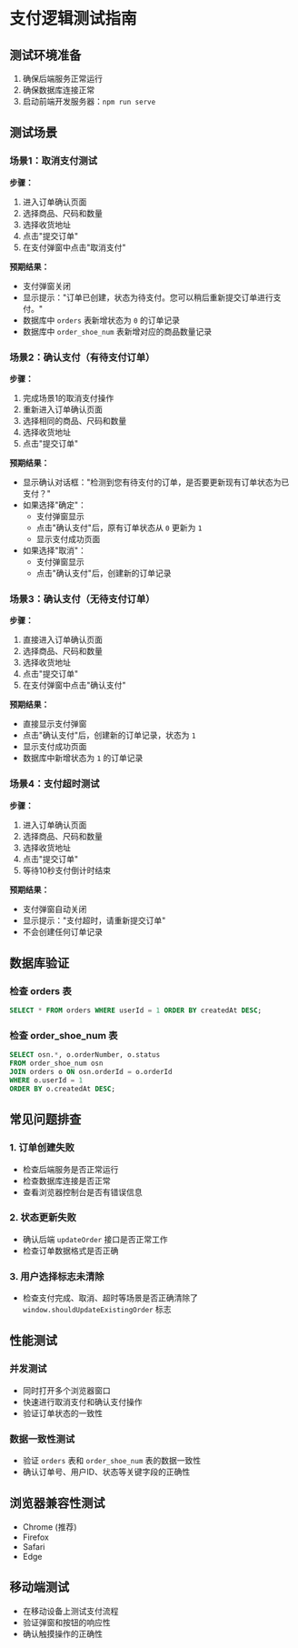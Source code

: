 # 支付逻辑测试指南

## 测试环境准备

1. 确保后端服务正常运行
2. 确保数据库连接正常
3. 启动前端开发服务器：`npm run serve`

## 测试场景

### 场景1：取消支付测试

**步骤：**
1. 进入订单确认页面
2. 选择商品、尺码和数量
3. 选择收货地址
4. 点击"提交订单"
5. 在支付弹窗中点击"取消支付"

**预期结果：**
- 支付弹窗关闭
- 显示提示："订单已创建，状态为待支付。您可以稍后重新提交订单进行支付。"
- 数据库中 `orders` 表新增状态为 `0` 的订单记录
- 数据库中 `order_shoe_num` 表新增对应的商品数量记录

### 场景2：确认支付（有待支付订单）

**步骤：**
1. 完成场景1的取消支付操作
2. 重新进入订单确认页面
3. 选择相同的商品、尺码和数量
4. 选择收货地址
5. 点击"提交订单"

**预期结果：**
- 显示确认对话框："检测到您有待支付的订单，是否要更新现有订单状态为已支付？"
- 如果选择"确定"：
  - 支付弹窗显示
  - 点击"确认支付"后，原有订单状态从 `0` 更新为 `1`
  - 显示支付成功页面
- 如果选择"取消"：
  - 支付弹窗显示
  - 点击"确认支付"后，创建新的订单记录

### 场景3：确认支付（无待支付订单）

**步骤：**
1. 直接进入订单确认页面
2. 选择商品、尺码和数量
3. 选择收货地址
4. 点击"提交订单"
5. 在支付弹窗中点击"确认支付"

**预期结果：**
- 直接显示支付弹窗
- 点击"确认支付"后，创建新的订单记录，状态为 `1`
- 显示支付成功页面
- 数据库中新增状态为 `1` 的订单记录

### 场景4：支付超时测试

**步骤：**
1. 进入订单确认页面
2. 选择商品、尺码和数量
3. 选择收货地址
4. 点击"提交订单"
5. 等待10秒支付倒计时结束

**预期结果：**
- 支付弹窗自动关闭
- 显示提示："支付超时，请重新提交订单"
- 不会创建任何订单记录

## 数据库验证

### 检查 orders 表
```sql
SELECT * FROM orders WHERE userId = 1 ORDER BY createdAt DESC;
```

### 检查 order_shoe_num 表
```sql
SELECT osn.*, o.orderNumber, o.status 
FROM order_shoe_num osn 
JOIN orders o ON osn.orderId = o.orderId 
WHERE o.userId = 1 
ORDER BY o.createdAt DESC;
```

## 常见问题排查

### 1. 订单创建失败
- 检查后端服务是否正常运行
- 检查数据库连接是否正常
- 查看浏览器控制台是否有错误信息

### 2. 状态更新失败
- 确认后端 `updateOrder` 接口是否正常工作
- 检查订单数据格式是否正确

### 3. 用户选择标志未清除
- 检查支付完成、取消、超时等场景是否正确清除了 `window.shouldUpdateExistingOrder` 标志

## 性能测试

### 并发测试
- 同时打开多个浏览器窗口
- 快速进行取消支付和确认支付操作
- 验证订单状态的一致性

### 数据一致性测试
- 验证 `orders` 表和 `order_shoe_num` 表的数据一致性
- 确认订单号、用户ID、状态等关键字段的正确性

## 浏览器兼容性测试

- Chrome (推荐)
- Firefox
- Safari
- Edge

## 移动端测试

- 在移动设备上测试支付流程
- 验证弹窗和按钮的响应性
- 确认触摸操作的正确性

